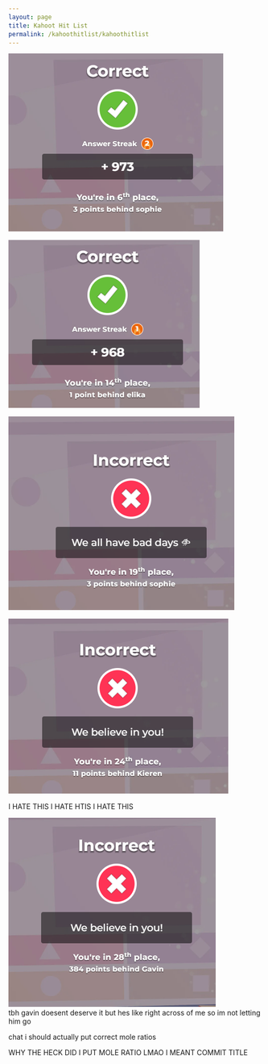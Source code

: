 ```yaml
---
layout: page
title: Kahoot Hit List
permalink: /kahoothitlist/kahoothitlist
---
```





![sophie](image1.png)<br>

![elika](image2.png)<br>

![sophie stop](image3.png)<br>

![kirean](image4.png)<br>

I HATE THIS I HATE HTIS I HATE THIS<br>

![gavin](imagesimp.png)<br>
tbh gavin doesent deserve it but hes like right across of me so im not letting him go <br>


chat i should actually put correct mole ratios <br>

WHY THE HECK DID I PUT MOLE RATIO LMAO I MEANT COMMIT TITLE <br>